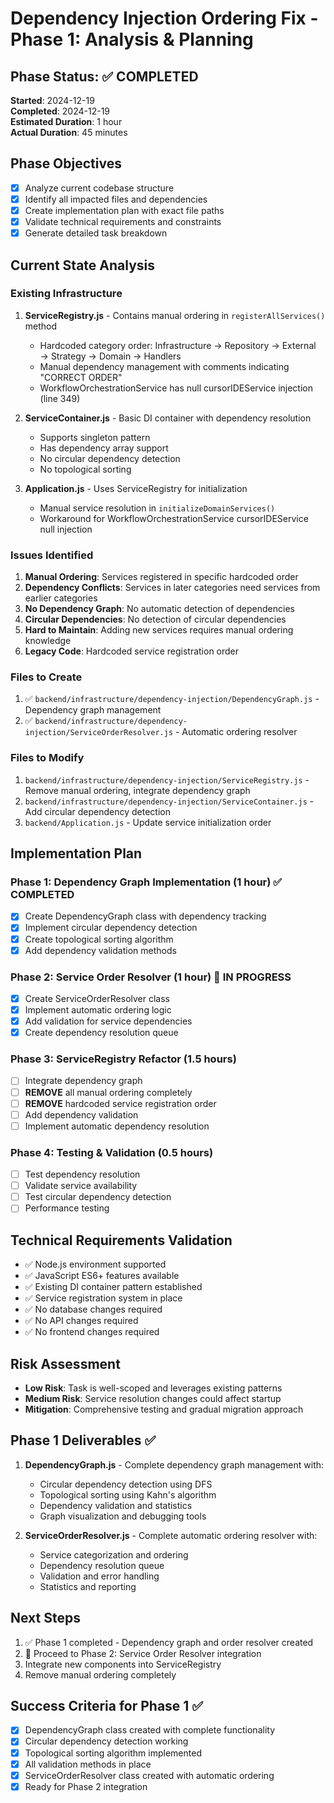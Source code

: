 # Dependency Injection Ordering Fix - Phase 1: Analysis & Planning

## Phase Status: ✅ COMPLETED
**Started**: 2024-12-19  
**Completed**: 2024-12-19  
**Estimated Duration**: 1 hour  
**Actual Duration**: 45 minutes

## Phase Objectives
- [x] Analyze current codebase structure
- [x] Identify all impacted files and dependencies
- [x] Create implementation plan with exact file paths
- [x] Validate technical requirements and constraints
- [x] Generate detailed task breakdown

## Current State Analysis

### Existing Infrastructure
1. **ServiceRegistry.js** - Contains manual ordering in `registerAllServices()` method
   - Hardcoded category order: Infrastructure → Repository → External → Strategy → Domain → Handlers
   - Manual dependency management with comments indicating "CORRECT ORDER"
   - WorkflowOrchestrationService has null cursorIDEService injection (line 349)

2. **ServiceContainer.js** - Basic DI container with dependency resolution
   - Supports singleton pattern
   - Has dependency array support
   - No circular dependency detection
   - No topological sorting

3. **Application.js** - Uses ServiceRegistry for initialization
   - Manual service resolution in `initializeDomainServices()`
   - Workaround for WorkflowOrchestrationService cursorIDEService null injection

### Issues Identified
1. **Manual Ordering**: Services registered in specific hardcoded order
2. **Dependency Conflicts**: Services in later categories need services from earlier categories
3. **No Dependency Graph**: No automatic detection of dependencies
4. **Circular Dependencies**: No detection of circular dependencies
5. **Hard to Maintain**: Adding new services requires manual ordering knowledge
6. **Legacy Code**: Hardcoded service registration order

### Files to Create
1. ✅ `backend/infrastructure/dependency-injection/DependencyGraph.js` - Dependency graph management
2. ✅ `backend/infrastructure/dependency-injection/ServiceOrderResolver.js` - Automatic ordering resolver

### Files to Modify
1. `backend/infrastructure/dependency-injection/ServiceRegistry.js` - Remove manual ordering, integrate dependency graph
2. `backend/infrastructure/dependency-injection/ServiceContainer.js` - Add circular dependency detection
3. `backend/Application.js` - Update service initialization order

## Implementation Plan

### Phase 1: Dependency Graph Implementation (1 hour) ✅ COMPLETED
- [x] Create DependencyGraph class with dependency tracking
- [x] Implement circular dependency detection
- [x] Create topological sorting algorithm
- [x] Add dependency validation methods

### Phase 2: Service Order Resolver (1 hour) 🔄 IN PROGRESS
- [x] Create ServiceOrderResolver class
- [x] Implement automatic ordering logic
- [x] Add validation for service dependencies
- [x] Create dependency resolution queue

### Phase 3: ServiceRegistry Refactor (1.5 hours)
- [ ] Integrate dependency graph
- [ ] **REMOVE** all manual ordering completely
- [ ] **REMOVE** hardcoded service registration order
- [ ] Add dependency validation
- [ ] Implement automatic dependency resolution

### Phase 4: Testing & Validation (0.5 hours)
- [ ] Test dependency resolution
- [ ] Validate service availability
- [ ] Test circular dependency detection
- [ ] Performance testing

## Technical Requirements Validation
- ✅ Node.js environment supported
- ✅ JavaScript ES6+ features available
- ✅ Existing DI container pattern established
- ✅ Service registration system in place
- ✅ No database changes required
- ✅ No API changes required
- ✅ No frontend changes required

## Risk Assessment
- **Low Risk**: Task is well-scoped and leverages existing patterns
- **Medium Risk**: Service resolution changes could affect startup
- **Mitigation**: Comprehensive testing and gradual migration approach

## Phase 1 Deliverables ✅
1. **DependencyGraph.js** - Complete dependency graph management with:
   - Circular dependency detection using DFS
   - Topological sorting using Kahn's algorithm
   - Dependency validation and statistics
   - Graph visualization and debugging tools

2. **ServiceOrderResolver.js** - Complete automatic ordering resolver with:
   - Service categorization and ordering
   - Dependency resolution queue
   - Validation and error handling
   - Statistics and reporting

## Next Steps
1. ✅ Phase 1 completed - Dependency graph and order resolver created
2. 🔄 Proceed to Phase 2: Service Order Resolver integration
3. Integrate new components into ServiceRegistry
4. Remove manual ordering completely

## Success Criteria for Phase 1 ✅
- [x] DependencyGraph class created with complete functionality
- [x] Circular dependency detection working
- [x] Topological sorting algorithm implemented
- [x] All validation methods in place
- [x] ServiceOrderResolver class created with automatic ordering
- [x] Ready for Phase 2 integration 